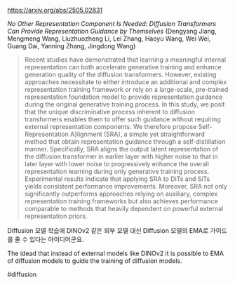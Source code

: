 https://arxiv.org/abs/2505.02831

*No Other Representation Component Is Needed: Diffusion Transformers Can Provide Representation Guidance by Themselves* (Dengyang Jiang, Mengmeng Wang, Liuzhuozheng Li, Lei Zhang, Haoyu Wang, Wei Wei, Guang Dai, Yanning Zhang, Jingdong Wang)

> Recent studies have demonstrated that learning a meaningful internal representation can both accelerate generative training and enhance generation quality of the diffusion transformers. However, existing approaches necessitate to either introduce an additional and complex representation training framework or rely on a large-scale, pre-trained representation foundation model to provide representation guidance during the original generative training process. In this study, we posit that the unique discriminative process inherent to diffusion transformers enables them to offer such guidance without requiring external representation components. We therefore propose Self-Representation A}lignment (SRA), a simple yet straightforward method that obtain representation guidance through a self-distillation manner. Specifically, SRA aligns the output latent representation of the diffusion transformer in earlier layer with higher noise to that in later layer with lower noise to progressively enhance the overall representation learning during only generative training process. Experimental results indicate that applying SRA to DiTs and SiTs yields consistent performance improvements. Moreover, SRA not only significantly outperforms approaches relying on auxiliary, complex representation training frameworks but also achieves performance comparable to methods that heavily dependent on powerful external representation priors.

Diffusion 모델 학습에 DINOv2 같은 외부 모델 대신 Diffusion 모델의 EMA로 가이드를 줄 수 있다는 아이디어군요.

<english>
The idead that instead of external models like DINOv2 it is possible to EMA of diffusion models to guide the training of diffusion models.
</english>

#diffusion 